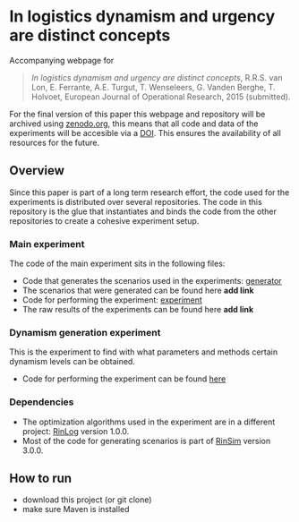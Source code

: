 # In logistics dynamism and urgency are distinct concepts
Accompanying webpage for

 > *In logistics dynamism and urgency are distinct concepts*, R.R.S. van Lon, E. Ferrante, A.E. Turgut, T. Wenseleers, G. Vanden Berghe, T. Holvoet, European Journal of Operational Research, 2015 (submitted).

For the final version of this paper this webpage and repository will be archived using [zenodo.org](https://zenodo.org/), this means that all code and data of the experiments will be accesible via a [DOI](http://www.doi.org/). This ensures the availability of all resources for the future.

## Overview
Since this paper is part of a long term research effort, the code used for the experiments is distributed over several repositories. The code in this repository is the glue that instantiates and binds the code from the other repositories to create a cohesive experiment setup.

### Main experiment


The code of the main experiment sits in the following files:
 + Code that generates the scenarios used in the experiments: [generator](src/main/java/com/github/rinde/dynurg/Generator.java)
 + The scenarios that were generated can be found here __add link__
 + Code for performing the experiment: [experiment](src/main/java/com/github/rinde/dynurg/Experimentation.java)
 + The raw results of the experiments can be found here __add link__


### Dynamism generation experiment
This is the experiment to find with what parameters and methods certain dynamism levels can be obtained.
 + Code for performing the experiment can be found [here]([experiment](src/main/java/com/github/rinde/dynurg/Experimentation.java))

### Dependencies
 + The optimization algorithms used in the experiment are in a different project: [RinLog](http://github.com/rinde/RinLog) version 1.0.0. 
 + Most of the code for generating scenarios is part of [RinSim](http://github.com/rinde/RinSim) version 3.0.0.

## How to run

 + download this project (or git clone)
 + make sure Maven is installed



